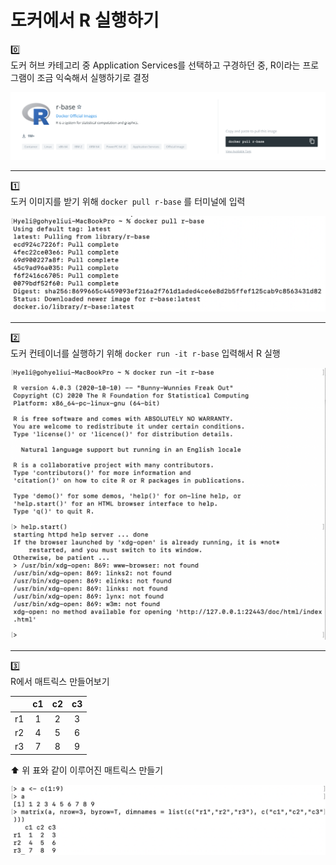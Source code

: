 # 도커에서 R 실행하기 

0️⃣\
도커 허브 카테고리 중 Application Services를 선택하고 구경하던 중, 
R이라는 프로그램이 조금 익숙해서 실행하기로 결정


![도커허브](docker_hub.png)

---
1️⃣\
도커 이미지를 받기 위해 `docker pull r-base` 를 터미널에 입력

![도커이미지](docker_image.png)

---
2️⃣\
도커 컨테이너를 실행하기 위해 `docker run -it r-base` 입력해서 R 실행

![실행](docker_run.png)

---
3️⃣\
R에서 매트릭스 만들어보기

| |c1|c2|c3|
|:---:|:---:|:---:|:---:|
|r1|1|2|3|
|r2|4|5|6|
|r3|7|8|9|
⬆️ 위 표와 같이 이루어진 매트릭스 만들기


![매트릭스](r_matrix.png)
